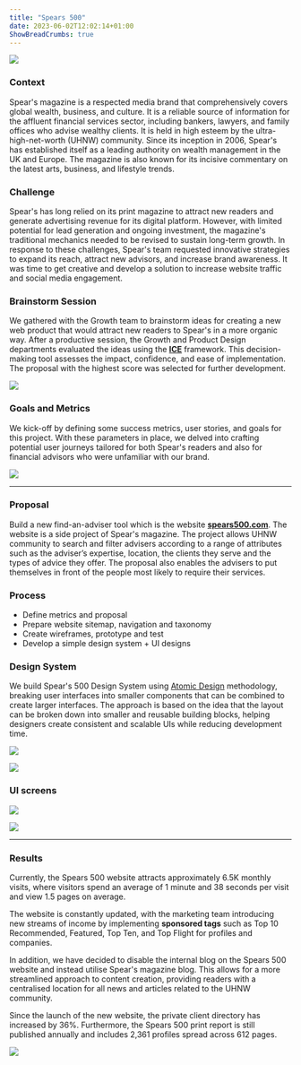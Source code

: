 ```yaml
---
title: "Spears 500"
date: 2023-06-02T12:02:14+01:00
ShowBreadCrumbs: true
---
```

 
    

![](https://cdn.dribbble.com/userupload/5194541/file/original-99d5597ef2949b53b9df3c4523d5a544.png)


### Context
Spear's magazine is a respected media brand that comprehensively covers global wealth, business, and culture. It is a reliable source of information for the affluent financial services sector, including bankers, lawyers, and family offices who advise wealthy clients. It is held in high esteem by the ultra-high-net-worth (UHNW) community.
Since its inception in 2006, Spear's has established itself as a leading authority on wealth management in the UK and Europe. The magazine is also known for its incisive commentary on the latest arts, business, and lifestyle trends.

### Challenge
Spear's has long relied on its print magazine to attract new readers and generate advertising revenue for its digital platform. However, with limited potential for lead generation and ongoing investment, the magazine's traditional mechanics needed to be revised to sustain long-term growth.
In response to these challenges, Spear's team requested innovative strategies to expand its reach, attract new advisors, and increase brand awareness. It was time to get creative and develop a solution to increase website traffic and social media engagement.  

### Brainstorm Session
We gathered with the Growth team to brainstorm ideas for creating a new web product that would attract new readers to Spear's in a more organic way.
After a productive session, the Growth and Product Design departments evaluated the ideas using the [**ICE**](https://growthmethod.com/ice-framework/http://) framework. This decision-making tool assesses the impact, confidence, and ease of implementation. The proposal with the highest score was selected for further development.

![](https://cdn.hashnode.com/res/hashnode/image/upload/v1678293577056/7d9a5c5f-57fa-43cf-97b0-a6a2b091e163.png)

### Goals and Metrics
We kick-off by defining some success metrics, user stories, and goals for this project. With these parameters in place, we delved into crafting potential user journeys tailored for both Spear's readers and also for financial advisors who were unfamiliar with our brand.

![](https://cdn.hashnode.com/res/hashnode/image/upload/v1678293223621/6708f19a-3fb6-451a-9a37-74216d679ca1.png)

---

### Proposal
Build a new find-an-adviser tool which is the website [**spears500.com**](http://spears500.com). The website is a side project of Spear's magazine. The project allows UHNW community to search and filter advisers according to a range of attributes such as the adviser’s expertise, location, the clients they serve and the types of advice they offer. The proposal also enables the advisers to put themselves in front of the people most likely to require their services.  

### Process

* Define metrics and proposal
* Prepare website sitemap, navigation and taxonomy
* Create wireframes, prototype and test
* Develop a simple design system + UI designs
    

### Design System  
We build Spear's 500 Design System using [Atomic Design](https://atomicdesign.bradfrost.com) methodology, breaking user interfaces into smaller components that can be combined to create larger interfaces. The approach is based on the idea that the layout can be broken down into smaller and reusable building blocks, helping designers create consistent and scalable UIs while reducing development time.  

![](https://cdn.hashnode.com/res/hashnode/image/upload/v1678364187441/2fd1b7bf-76ef-4bc1-a9a1-0b3e4a135066.png)

![](https://cdn.hashnode.com/res/hashnode/image/upload/v1678364334650/a8cce624-7570-436c-9970-7f7357dfc8b2.png)

### UI screens

![](https://cdn.hashnode.com/res/hashnode/image/upload/v1678364285063/cb662b70-224e-4d4e-a878-c4b15c3697b9.webp)

![](https://cdn.hashnode.com/res/hashnode/image/upload/v1678446528536/6915cd1e-554f-4676-ad04-f9fb9431344b.png)

---

### Results

Currently, the Spears 500 website attracts approximately 6.5K monthly visits, where visitors spend an average of 1 minute and 38 seconds per visit and view 1.5 pages on average.

The website is constantly updated, with the marketing team introducing new streams of income by implementing **sponsored tags** such as Top 10 Recommended, Featured, Top Ten, and Top Flight for profiles and companies.

In addition, we have decided to disable the internal blog on the Spears 500 website and instead utilise Spear's magazine blog. This allows for a more streamlined approach to content creation, providing readers with a centralised location for all news and articles related to the UHNW community.

Since the launch of the new website, the private client directory has increased by 36%. Furthermore, the Spears 500 print report is still published annually and includes 2,361 profiles spread across 612 pages.

![](https://cdn.hashnode.com/res/hashnode/image/upload/v1678457384721/9dfff936-7b25-427b-8744-c9dfcec3e139.jpeg)

